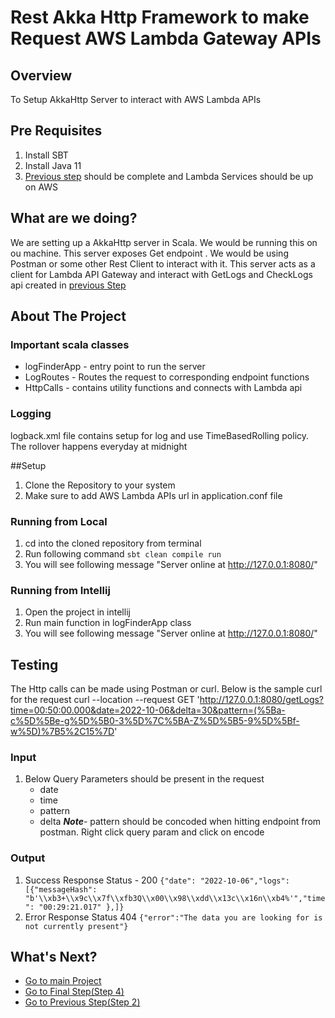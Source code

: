 # Rest Akka Http Framework to make Request AWS Lambda Gateway APIs

## Overview

To Setup AkkaHttp Server to interact with AWS Lambda APIs

## Pre Requisites

1. Install SBT
2. Install Java 11
3. [Previous step](https://github.com/TomarGunjan/AwsLogAnalysisWithLambdaAkkaGrpc/blob/master/lambdas/README.md) should be complete and Lambda Services should be up on AWS

## What are we doing?
 
We are setting up a AkkaHttp server in Scala. We would be running this on ou machine. This server exposes Get endpoint . We would be using Postman or some other Rest Client to interact with it. This server acts as a client for Lambda API Gateway and interact with GetLogs and CheckLogs api created in [previous Step](https://github.com/TomarGunjan/AwsLogAnalysisWithLambdaAkkaGrpc/tree/master/lambdas)

## About The Project

### Important scala classes
  - logFinderApp - entry point to run the server
  - LogRoutes - Routes the request to corresponding endpoint functions
  - HttpCalls - contains utility functions and connects with Lambda api
  
### Logging
  
logback.xml file contains setup for log and use TimeBasedRolling policy. The rollover happens everyday at midnight

##Setup

1. Clone the Repository to your system
2. Make sure to add AWS Lambda APIs url in application.conf file

### Running from Local
1. cd into the cloned repository from terminal
2. Run following command ```sbt clean compile run```
3. You will see following message "Server online at http://127.0.0.1:8080/"

### Running from Intellij
1. Open the project in intellij
2. Run main function in logFinderApp class
3. You will see following message "Server online at http://127.0.0.1:8080/"

## Testing

The Http calls can be made using Postman or curl. Below is the sample curl for the request
curl --location --request GET 'http://127.0.0.1:8080/getLogs?time=00:50:00.000&date=2022-10-06&delta=30&pattern=(%5Ba-c%5D%5Be-g%5D%5B0-3%5D%7C%5BA-Z%5D%5B5-9%5D%5Bf-w%5D)%7B5%2C15%7D'

### Input 
1. Below Query Parameters should be present in the request
    - date
    - time
    - pattern
    - delta
    ***Note***- pattern should be concoded when hitting endpoint from postman. Right click query param and click on encode
    
### Output

1. Success Response Status - 200
  ```{"date": "2022-10-06","logs": [{"messageHash": "b'\\xb3+\\x9c\\x7f\\xfb3Q\\x00\\x98\\xdd\\x13c\\x16n\\xb4%'","time": "00:29:21.017" },]}```
2. Error Response Status 404
  ```{"error":"The data you are looking for is not currently present"}```
  
## What's Next?
- [Go to main Project](https://github.com/TomarGunjan/AwsLogAnalysisWithLambdaAkkaGrpc)
- [Go to Final Step(Step 4)](https://github.com/TomarGunjan/AwsLogAnalysisWithLambdaAkkaGrpc/blob/master/akka-http-loganalyser-scala/README.md)
- [Go to Previous Step(Step 2)](https://github.com/TomarGunjan/AwsLogAnalysisWithLambdaAkkaGrpc/tree/master/lambdas)
